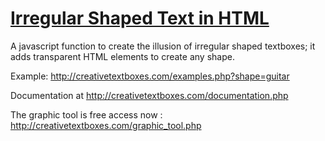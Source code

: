 [Irregular Shaped Text in HTML](http://creativetextboxes.com/)
==================================================

A javascript function to create the illusion of irregular shaped textboxes; it adds transparent HTML elements to create any shape.

Example: http://creativetextboxes.com/examples.php?shape=guitar

Documentation at http://creativetextboxes.com/documentation.php

The graphic tool is free access now : http://creativetextboxes.com/graphic_tool.php

